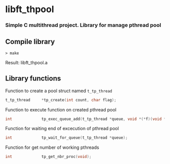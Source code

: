 # libft_thpool

### Simple C multithread project. Library for manage pthread pool

## Compile library
```
> make
```
Result: libft_thpool.a

## Library functions
Function to create a pool struct named `t_tp_thread`
```c
t_tp_thread		*tp_create(int count, char flag);
```
Function to execute function on created pthread pool
```c
int				tp_exec_queue_add(t_tp_thread *queue, void *(*f)(void *), void *data);
```
Function for waiting end of excecution of pthread pool
```c
int				tp_wait_for_queue(t_tp_thread *queue);
```
Function for get number of working pthreads
```c
int				tp_get_nbr_proc(void);
```
